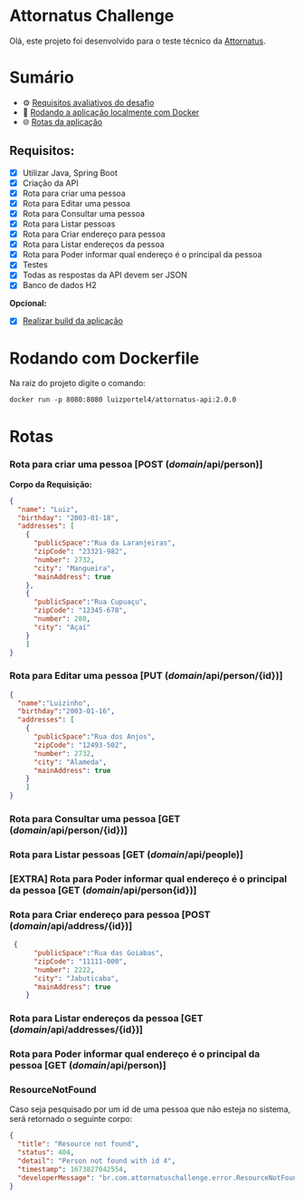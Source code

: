 # Attornatus Challenge

Olá, este projeto foi desenvolvido para o teste técnico da [Attornatus](https://www.linkedin.com/company/attornatus-procuradoria-digital/).


# Sumário
- ⚙️ [Requisitos avaliativos do desafio](#requisitos)
- 🐋 [Rodando a aplicação localmente com Docker](#rodando-com-dockerfile)
- 🌐 [Rotas da aplicação](#configurando-o-arquivo-nginxconf-apenas-em-caso-de-deploy)

## Requisitos:
- [X] Utilizar Java, Spring Boot
- [X] Criação da API
- [X] Rota para criar uma pessoa
- [X] Rota para Editar uma pessoa
- [X] Rota para Consultar uma pessoa
- [X] Rota para Listar pessoas
- [X] Rota para Criar endereço para pessoa
- [X] Rota para Listar endereços da pessoa
- [X] Rota para Poder informar qual endereço é o principal da pessoa
- [X] Testes
- [X] Todas as respostas da API devem ser JSON  
- [X] Banco de dados H2
 
 **Opcional:**
- [X] [Realizar build da aplicação](https://attornatus-project-o4muvqm46a-uc.a.run.app/api)

# Rodando com Dockerfile

Na raiz do projeto digite o comando:

``` dockerfile
docker run -p 8080:8080 luizportel4/attornatus-api:2.0.0
```

# Rotas

### Rota para criar uma pessoa [POST (_domain_/api/person)]

**Corpo da Requisição:**
```json
{
  "name": "Luiz",
  "birthday": "2003-01-18",
  "addresses": [
    {
      "publicSpace":"Rua da Laranjeiras",
      "zipCode": "23321-982",
      "number": 2732,
      "city": "Mangueira",
      "mainAddress": true
    },
    {
      "publicSpace":"Rua Cupuaçu",
      "zipCode": "12345-678",
      "number": 280,
      "city": "Açaí"
    }
    ]
}
```

### Rota para Editar uma pessoa [PUT (_domain_/api/person/{id})]

```json
{
  "name":"Luizinho",
  "birthday":"2003-01-16",
  "addresses": [
    {
      "publicSpace":"Rua dos Anjos",
      "zipCode": "12493-502",
      "number": 2732,
      "city": "Alameda",
      "mainAddress": true
    }
    ]
}
```
### Rota para Consultar uma pessoa [GET (_domain_/api/person/{id})]

### Rota para Listar pessoas [GET (_domain_/api/people)]

### [EXTRA] Rota para Poder informar qual endereço é o principal da pessoa [GET (_domain_/api/person{id})]

### Rota para Criar endereço para pessoa [POST (_domain_/api/address/{id})]
```json
 {
      "publicSpace":"Rua das Goiabas",
      "zipCode": "11111-000",
      "number": 2222,
      "city": "Jabuticaba",
      "mainAddress": true
    }
```
### Rota para Listar endereços da pessoa [GET (_domain_/api/addresses/{id})]
### Rota para Poder informar qual endereço é o principal da pessoa [GET (_domain_/api/person)]

### ResourceNotFound
Caso seja pesquisado por um id de uma pessoa que não esteja no sistema, será retornado o seguinte corpo:

```json
{
  "title": "Resource not found",
  "status": 404,
  "detail": "Person not found with id 4",
  "timestamp": 1673827042554,
  "developerMessage": "br.com.attornatuschallenge.error.ResourceNotFoundException"
}
```